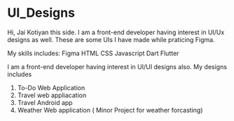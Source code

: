 # UI_Designs
Hi, Jai Kotiyan this side. I am a front-end developer having interest in UI/Ux designs as well. These are some UIs I have made while praticing Figma.


My skills includes:
Figma
HTML
CSS
Javascript
Dart
Flutter

I am a front-end developer having interest in UI/UI designs also. My designs includes

1) To-Do Web Application
2) Travel web appliacation
3) Travel Android app
4) Weather Web application ( Minor Project for weather forcasting)
